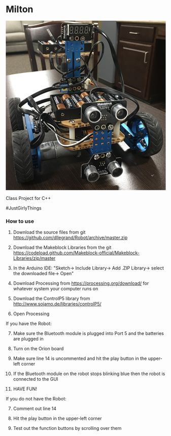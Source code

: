 # Milton

![Milton](/Milton2.jpg)

Class Project for C++

#JustGirlyThings

### How to use

1. Download the source files from git https://github.com/dllegrand/Robot/archive/master.zip

2. Download the Makeblock Libraries from the git https://codeload.github.com/Makeblock-official/Makeblock-Libraries/zip/master

3. In the Arduino IDE: "Sketch-> Include Library-> Add .ZIP Library-> select the downloaded file-> Open"

4. Download Processing from https://processing.org/download/ for whatever system your computer runs on

5. Download the ControlP5 library from http://www.sojamo.de/libraries/controlP5/

6. Open Processing

If you have the Robot:

7. Make sure the Bluetooth module is plugged into Port 5 and the batteries are plugged in

8. Turn on the Orion board

9. Make sure line 14 is uncommented and hit the play button in the upper-left corner

10. If the Bluetooth module on the robot stops blinking blue then the robot is connected to the GUI

11. HAVE FUN!

If you do not have the Robot:

7. Comment out line 14

8. Hit the play button in the upper-left corner

9. Test out the function buttons by scrolling over them
